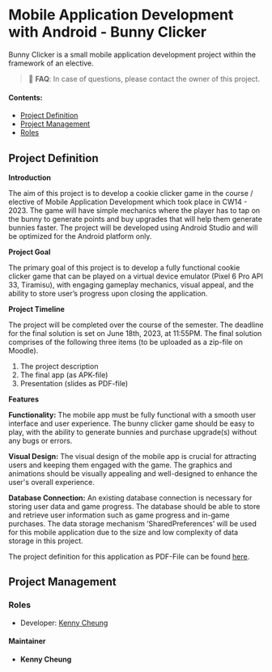 # Mobile Application Development with Android - Bunny Clicker

Bunny Clicker is a small mobile application development project within the framework of an elective.

> 🚧 **FAQ**: In case of questions, please contact the owner of this project.

#### Contents:
- [Project Definition](#project-definition)
- [Project Management](#project-management)
- [Roles](#roles)


## Project Definition

**Introduction**

The aim of this project is to develop a cookie clicker game in the course / elective of Mobile Application Development which took place in CW14 - 2023. The game will have simple mechanics
where the player has to tap on the bunny to generate points and buy upgrades that will help them
generate bunnies faster. The project will be developed using Android Studio and will be optimized
for the Android platform only.

**Project Goal**

The primary goal of this project is to develop a fully functional cookie clicker game that can be
played on a virtual device emulator (Pixel 6 Pro API 33, Tiramisu), with engaging gameplay mechanics, visual appeal, and the ability to store user’s progress upon closing the application.

**Project Timeline**

The project will be completed over the course of the semester. The deadline for the final solution is
set on June 18th, 2023, at 11:55PM. The final solution comprises of the following three items (to be
uploaded as a zip-file on Moodle).
1. The project description
2. The final app (as APK-file)
3. Presentation (slides as PDF-file)

**Features**

**Functionality:** The mobile app must be fully functional with a smooth user interface and user experience. The bunny clicker game should be easy to play, with the ability to generate bunnies and
purchase upgrade(s) without any bugs or errors.

**Visual Design:** The visual design of the mobile app is crucial for attracting users and keeping them
engaged with the game. The graphics and animations should be visually appealing and well-designed to enhance the user's overall experience.

**Database Connection:** An existing database connection is necessary for storing user data and
game progress. The database should be able to store and retrieve user information such as game
progress and in-game purchases. The data storage mechanism ‘SharedPreferences’ will be used
for this mobile application due to the size and low complexity of data storage in this project.

The project definition for this application as PDF-File can be found [here](https://fhnw365-my.sharepoint.com/:b:/r/personal/kenny_cheung_students_fhnw_ch/Documents/z_Electives/6_Mobile%20App%20Development/Project%20Definition_Bunny%20Clicker.pdf?csf=1&web=1&e=3vuYmx).

## Project Management

### Roles
- Developer: [Kenny Cheung](https://people.inside.fhnw.ch/Person.aspx?accountname=i%3A05%2Et%7Cadfs%7Ckenny%2Echeung%40students%2Efhnw%2Ech)


#### Maintainer
- **Kenny Cheung**
